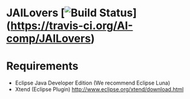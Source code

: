JAILovers
[![Build Status](https://travis-ci.org/AI-comp/JAILovers.png?branch=master)]
(https://travis-ci.org/AI-comp/JAILovers)
=========

# Requirements
- Eclipse Java Developer Edition (We recommend Eclipse Luna)
- Xtend (Eclipse Plugin) http://www.eclipse.org/xtend/download.html
